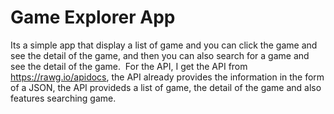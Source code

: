 # Game Explorer App
Its a simple app that display a list of game and you can click the game and see the detail of the game, and then you can also search for a game and see the detail of the game. 
For the API, I get the API from https://rawg.io/apidocs, the API already provides the information in the form of a JSON, the API provideds a list of game, the detail of the game and also features searching game.

